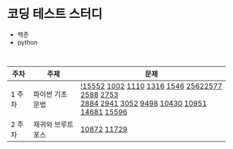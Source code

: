 # 코딩 테스트 스터디

- 백준
- python
<br>

|주차|주제|문제|
|---|---|---|
|1 주차| 파이썬 기초 문법 | [!15552](src/!15552.py) [1002](src/1002.py) [1110](src/1110.py) [1316](src/1316.py) [1546](src/1546.py) [2562](src/2562.py)[2577](src/2577.py) [2588](src/2588.py) [2753](src/2753.py)<br>[2884](src/2884.py) [2941](src/2941.py) [3052](src/3052.py) [9498](src/9498.py) [10430](1src/0430.py) [10951](src/10951.py) [14681](src/14681.py) [15596](src/15596.py)|
|2 주차| 재귀와 브루트포스 | [10872](src/10872.py) [11729](src/11729.py)


